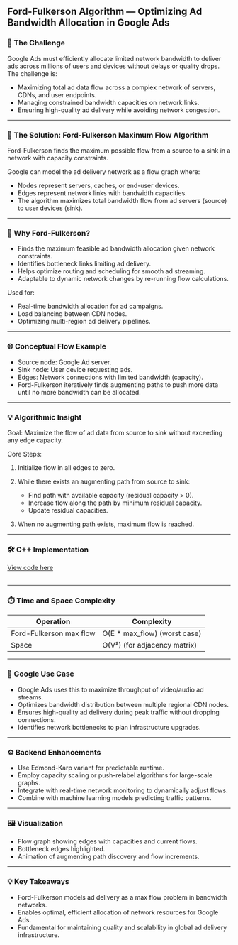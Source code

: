 ## Ford-Fulkerson Algorithm — Optimizing Ad Bandwidth Allocation in Google Ads

### 🎯 The Challenge

Google Ads must efficiently allocate limited network bandwidth to deliver ads across millions of users and devices without delays or quality drops. The challenge is:

* Maximizing total ad data flow across a complex network of servers, CDNs, and user endpoints.
* Managing constrained bandwidth capacities on network links.
* Ensuring high-quality ad delivery while avoiding network congestion.

---

### 🚀 The Solution: Ford-Fulkerson Maximum Flow Algorithm

Ford-Fulkerson finds the maximum possible flow from a source to a sink in a network with capacity constraints.

Google can model the ad delivery network as a flow graph where:

* Nodes represent servers, caches, or end-user devices.
* Edges represent network links with bandwidth capacities.
* The algorithm maximizes total bandwidth flow from ad servers (source) to user devices (sink).

---

### 🧠 Why Ford-Fulkerson?

* Finds the maximum feasible ad bandwidth allocation given network constraints.
* Identifies bottleneck links limiting ad delivery.
* Helps optimize routing and scheduling for smooth ad streaming.
* Adaptable to dynamic network changes by re-running flow calculations.

Used for:

* Real-time bandwidth allocation for ad campaigns.
* Load balancing between CDN nodes.
* Optimizing multi-region ad delivery pipelines.

---

### 🌐 Conceptual Flow Example

* Source node: Google Ad server.
* Sink node: User device requesting ads.
* Edges: Network connections with limited bandwidth (capacity).
* Ford-Fulkerson iteratively finds augmenting paths to push more data until no more bandwidth can be allocated.

---

### 💡 Algorithmic Insight

Goal: Maximize the flow of ad data from source to sink without exceeding any edge capacity.

Core Steps:

1. Initialize flow in all edges to zero.
2. While there exists an augmenting path from source to sink:

   * Find path with available capacity (residual capacity > 0).
   * Increase flow along the path by minimum residual capacity.
   * Update residual capacities.
3. When no augmenting path exists, maximum flow is reached.

---

### 🛠 C++ Implementation
[View code here](https://github.com/bhumikanaik126/APS-Portfolio/blob/main/codes/b21.cpp)<br><br>

---

### ⏱️ Time and Space Complexity

| Operation               | Complexity                     |
| ----------------------- | ------------------------------ |
| Ford-Fulkerson max flow | O(E \* max\_flow) (worst case) |
| Space                   | O(V²) (for adjacency matrix)   |

---

### 🧪 Google Use Case

* Google Ads uses this to maximize throughput of video/audio ad streams.
* Optimizes bandwidth distribution between multiple regional CDN nodes.
* Ensures high-quality ad delivery during peak traffic without dropping connections.
* Identifies network bottlenecks to plan infrastructure upgrades.

---

### ⚙️ Backend Enhancements

* Use Edmond-Karp variant for predictable runtime.
* Employ capacity scaling or push-relabel algorithms for large-scale graphs.
* Integrate with real-time network monitoring to dynamically adjust flows.
* Combine with machine learning models predicting traffic patterns.

---

### 🖼️ Visualization

* Flow graph showing edges with capacities and current flows.
* Bottleneck edges highlighted.
* Animation of augmenting path discovery and flow increments.

---

### 💡 Key Takeaways

* Ford-Fulkerson models ad delivery as a max flow problem in bandwidth networks.
* Enables optimal, efficient allocation of network resources for Google Ads.
* Fundamental for maintaining quality and scalability in global ad delivery infrastructure.
